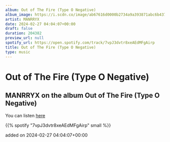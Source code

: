 ```yaml
---
album: Out of The Fire (Type O Negative)
album_image: https://i.scdn.co/image/ab67616d0000b2734a9a393871abc6b437fa5224
artist: MANRRYX
date: 2024-02-27 04:04:07+00:00
draft: false
duration: 204382
preview_url: null
spotify_url: https://open.spotify.com/track/7vpJ3dvtr8xeAEdMFgAirp
title: Out of The Fire (Type O Negative)
type: music
---
```



# Out of The Fire (Type O Negative)

## MANRRYX on the album Out of The Fire (Type O Negative)

You can listen [here](https://open.spotify.com/track/7vpJ3dvtr8xeAEdMFgAirp)

{{% spotify "7vpJ3dvtr8xeAEdMFgAirp" small %}}

added on 2024-02-27 04:04:07+00:00